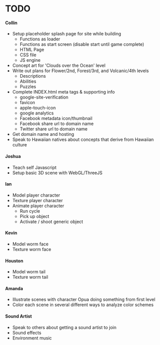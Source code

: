 # TODO  
  
#### Collin
* Setup placeholder splash page for site while building
  * Functions as loader
  * Functions as start screen (disable start until game complete)
  * HTML Page
  * CSS file
  * JS engine
* Concept art for 'Clouds over the Ocean' level
* Write out plans for Flower/2nd, Forest/3rd, and Volcanic/4th levels
  * Descriptions
  * Abilities
  * Puzzles
* Complete INDEX.html meta tags & supporting info
  * google-site-verification
  * favicon
  * apple-touch-icon
  * google analytics
  * Facebook metadata icon/thumbnail
  * Facebook share url to domain name
  * Twitter share url to domain name
* Get domain name and hosting
* Speak to Hawaiian natives about concepts that derive from Hawaiian culture

#### Joshua
* Teach self Javascript
* Setup basic 3D scene with WebGL/ThreeJS

#### Ian
* Model player character
* Texture player character
* Animate player character
  * Run cycle
  * Pick up object
  * Activate / shoot generic object

#### Kevin
* Model worm face
* Texture worm face

#### Houston
* Model worm tail
* Texture worm tail

#### Amanda
* Illustrate scenes with character Opua doing something from first level
* Color each scene in several different ways to analyze color schemes

#### Sound Artist
* Speak to others about getting a sound artist to join
* Sound effects
* Environment music